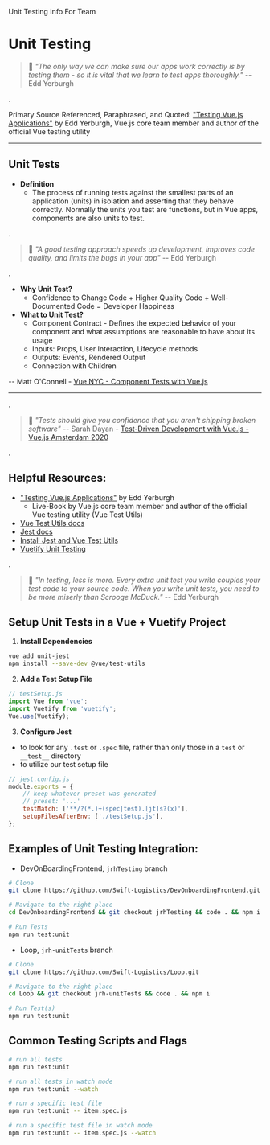 Unit Testing Info For Team


# Unit Testing

> 🍓 _"The only way we can make sure our apps work correctly is by testing them - so it is vital that we learn to test apps thoroughly."_ -- Edd Yerburgh

.

Primary Source Referenced, Paraphrased, and Quoted: ["Testing Vue.js Applications"](https://www.manning.com/books/testing-vue-js-applications) by Edd Yerburgh,  Vue.js core team member and author of the official Vue testing utility

---


## **Unit Tests**

- **Definition**
	- The process of running tests against the smallest parts of an application (units) in isolation and asserting that they behave correctly. 
    Normally the units you test are functions, but in Vue apps, components are also units to test.

.
> 🍓 _"A good testing approach speeds up development, improves code quality, and limits the bugs in your app"_ -- Edd Yerburgh

.

- **Why Unit Test?** 
	- Confidence to Change Code +  Higher Quality Code + Well-Documented Code = Developer Happiness
- **What to Unit Test?**
	-  Component Contract - Defines the expected behavior of your component and what assumptions are reasonable to have about its usage
	-  Inputs: Props, User Interaction, Lifecycle methods
	-  Outputs: Events, Rendered Output
	-  Connection with Children


-- Matt O'Connell - [Vue NYC - Component Tests with Vue.js](https://www.youtube.com/watch?v=OIpfWTThrK8)

----

.

> 🍓  _"Tests should give you confidence that you aren't shipping broken software"_
-- Sarah Dayan - [Test-Driven Development with Vue.js - Vue.js Amsterdam 2020](https://www.youtube.com/watch?v=LXR1DRm-Gzo)

.

## Helpful Resources:
- ["Testing Vue.js Applications"](https://www.manning.com/books/testing-vue-js-applications) by Edd Yerburgh
    - Live-Book by Vue.js core team member and author of the official Vue testing utility (Vue Test Utils)
- [Vue Test Utils docs](https://vue-test-utils.vuejs.org/guides/)
- [Jest docs](https://jestjs.io/docs/api)
- [Install Jest and Vue Test Utils](https://vue-test-utils.vuejs.org/installation/#semantic-versioning)
- [Vuetify Unit Testing](https://vuetifyjs.com/en/getting-started/unit-testing/)

.

> 🍓 _"In testing, less is more. Every extra unit test you write couples your test code to your source code. When you write unit tests, you need to be more miserly than Scrooge McDuck."_
-- Edd Yerburgh


## Setup Unit Tests in a Vue + Vuetify Project

1. **Install Dependencies**
```sh
vue add unit-jest
npm install --save-dev @vue/test-utils
```

2. **Add a Test Setup File**
```js
// testSetup.js
import Vue from 'vue';
import Vuetify from 'vuetify';
Vue.use(Vuetify);
```

3. **Configure Jest** 
- to look for any `.test` or `.spec` file, rather than only those in a `test` or `__test__` directory
- to utilize our test setup file
```js
// jest.config.js
module.exports = {
	// keep whatever preset was generated
    // preset: '...'
	testMatch: ['**/?(*.)+(spec|test).[jt]s?(x)'],
    setupFilesAfterEnv: ['./testSetup.js'],
};
```


## Examples of Unit Testing Integration:

- DevOnBoardingFrontend, `jrhTesting` branch
```sh
# Clone
git clone https://github.com/Swift-Logistics/DevOnboardingFrontend.git

# Navigate to the right place
cd DevOnboardingFrontend && git checkout jrhTesting && code . && npm i

# Run Tests
npm run test:unit
```
- Loop, `jrh-unitTests` branch
```sh
# Clone
git clone https://github.com/Swift-Logistics/Loop.git

# Navigate to the right place
cd Loop && git checkout jrh-unitTests && code . && npm i

# Run Test(s)
npm run test:unit
```


## Common Testing Scripts and Flags
```sh
# run all tests
npm run test:unit

# run all tests in watch mode
npm run test:unit --watch

# run a specific test file
npm run test:unit -- item.spec.js

# run a specific test file in watch mode
npm run test:unit -- item.spec.js --watch

```
